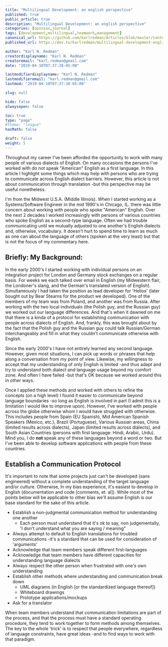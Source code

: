 ```yaml
---
title: "Multilingual Development: an english perspective"
published: true
public_article: true
description: "Multilingual Development: an english perspective"
categories: [opinion,journal]
tags: [development,multilingual,teamwork,management]
canonical_url: https://github.com/karlredman/Articles/blob/master/content/dev.to/multilingual_development.md
published_url: https://dev.to/karlredman/multilingual-development-english-perspective-g0i

author: "Karl N. Redman"
creatordisplayname: "Karl N. Redman"
creatoremail: "karl.redman@gmail.com"
date: "2019-04-10T07:37:38-05:00"

lastmodifierdisplayname: "Karl N. Redman"
lastmodifieremail: "karl.redman@gmail.com"
lastmod: "2019-04-10T07:37:38-05:00"

slug: null

hide: false
alwaysopen: false

toc: true
type: "page"
#theme: "league"
hasMath: false

draft: false
weight: 5
---
```


Throughout my career I've been afforded the opportunity to work with many people of various dialects of English. On many occasions the persons I've worked with do not speak "American" English as a first language. In this article I highlight some things which may help with persons who are trying to communicate across English dialect barriers. However, this article is not about communication through translation -but this perspective may be useful nonetheless.

I'm from the Midwest U.S.A. (Middle Illinois). When I started working as a Systems/Software Engineer in the mid 1990's in Chicago, IL. there was little concern about working with people who spoke "American" English. Over the next 2 decades I worked increasingly with persons of various countries who spoke English as a second-type language. Often we had trouble communicating until we mutually adjusted to one another's English dialects and, otherwise, vocabulary. It doesn't hurt to spend time to learn as much as one can about the language of others (spoken at the very least) but that is not the focus of my commentary here.

## Briefly: My Background:

In the early 2000's I started working with individual persons on an integration project for London and Germany stock exchanges on a regular basis. For weeks we each talked over email in English (my Midwestern flair, the Londoner's slang, and the German's translated version of English). Simultaneously I had taken the position as lead developer for 'Helios' (later bought out by Bear Stearns for the product we developed). One of the members of my team was from Poland, and another was from Russia. After working with the two local individuals (the Polish guy, and the Russian guy) we worked out our language differences. And that's when it dawned on me that there is a kinda of a protocol for establishing communication with people across dialects of English. And, frankly, this was brought about by the fact that the Polish guy and the Russian guy could talk Russian/German interchangeably and fill in what they couldn't communicate otherwise with English.

Since the early 2000's I have not entirely learned any second language. However, given most situations, I can pick up words or phrases that help along a conversation from my point of view. Likewise, my willingness to accept that my understanding of only English is limited -and thus adapt and try to understand both dialect and language usage beyond my comfort zone. And often I have failed -but that's OK because we worked around this in other ways.

Once I applied these methods and worked with others to refine the concepts (on a high level) I found it easier to communicate beyond language boundaries -so long as English is involved in part (I admit this is a limitation I would like to improve upon). However, I've worked with people across the globe otherwise whom I would have struggled with otherwise. This includes people from Spain (EU Spanish), Mid American Spanish Speakers (Mexico, etc.), Brazil (Portuguese), Various Russian areas, China (limited results across dialects), Japan (limited results across dialects), and South Asian Countries (persons with first language: Hindi, Arabic, Urdu). Mind you, I do **not** speak any of these languages beyond a word or two. But I've been able to develop software applications with people from these countries.

## Establish a Communication Protocol

It's important to note that some projects just can't be developed (sans engineered) without a complete understanding of the target language and/or culture. Otherwise, In my bias experience, it's easiest to develop in English (documentation and code [comments, et. al]). While most of the points below will be applicable to other bias we'll assume English is our base standard for the sake of this article.

* Establish a non-judgmental communication method for understanding one another
    * Each person must understand that it's ok to say, non judgementally, 'I don't understand what you are saying / meaning"
* Always attempt to default to English translations for troubled communications -it's a standard that can be used for consideration of 'arguments'
* Acknowledge that team members speak different first-languages
* Acknowledge that team members have different capacities for understanding language dialects
* Always respect the other person when frustrated with one's own understanding
* Establish other methods where understanding and communication break down
    * UML diagrams (in English [or the standardized language thereof])
    * Whiteboard drawings
    * Prototype applications/mockups
* Ask for a translator

When team members understand that communication limitations are part of the process, and that the process must have a standard operating procedure, they tend to work together to form methods among themselves. The key to the whole 'trick' is to respect that people everywhere, regardless of language constraints, have great ideas -and to find ways to work with that paradigm.
